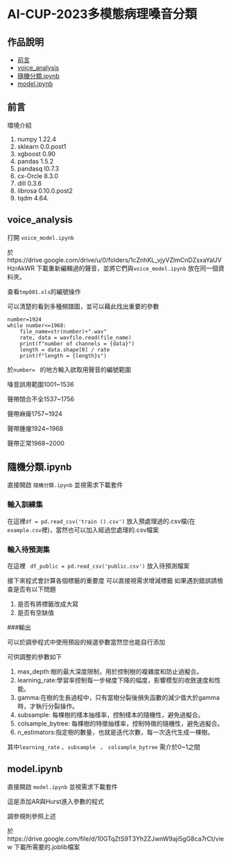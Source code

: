 
# AI-CUP-2023多模態病理嗓音分類
## 作品說明
* [前言](#前言)
* [voice_analysis](#voice_analysis)
* [隨機分類.ipynb](#隨機分類.ipynb)
* [model.ipynb](#model.ipynb)


前言
------
環境介紹
1. numpy  1.22.4 
2. sklearn  0.0.post1 
3. xgboost 0.90
4. pandas 1.5.2 
5. pandasq l0.7.3
6. cx-Orcle 8.3.0 
7. dill  0.3.6
8.  librosa 0.10.0.post2 
9.  tqdm  4.64. 

voice_analysis
------
打開 `voice_model.ipynb` 

於https://drive.google.com/drive/u/0/folders/1cZnhKL_vjyVZlmCnDZsxaYaUVHzrAkWR 下載重新編輯過的聲音，並將它們與`voice_model.ipynb` 放在同一個資料夾。

查看`tmp001.xls`的編號操作

可以清楚的看到多種頻譜圖，並可以藉此找出重要的參數

    number=1924
    while number<=1968:
        file_name=str(number)+".wav"
        rate, data = wavfile.read(file_name)
        print(f"number of channels = {data}")
        length = data.shape[0] / rate
        print(f"length = {length}s")

於`number= ` 的地方輸入欲取用聲音的編號範圍

嗓音誤用範圍1001~1536

聲帶閉合不全1537~1756

聲帶麻痺1757~1924

聲帶腫瘤1924~1968

聲帶正常1968~2000

隨機分類.ipynb
-------
直接開啟 `隨機分類.ipynb` 並視需求下載套件
### 輸入訓練集

在這裡`df = pd.read_csv('train ().csv')` 放入預處理過的.csv檔(在`example.csv`裡)，當然也可以加入經過您處理的.csv檔案

### 輸入待預測集
在這裡 ` df_public = pd.read_csv('public.csv')` 放入待預測檔案

接下來程式會計算各個標籤的重要度
可以直接視需求增減標籤
如果遇到錯誤請檢查是否有以下問題

1. 是否有將標籤改成大寫
2. 是否有空缺值

###輸出

可以於調參程式中使用預設的候選參數當然您也能自行添加

可供調整的參數如下

1. max_depth:樹的最大深度限制，用於控制樹的複雜度和防止過擬合。
2. learning_rate:學習率控制每一步梯度下降的幅度，影響模型的收斂速度和性能。
3. gamma:在樹的生長過程中，只有當樹分裂後損失函數的減少值大於gamma時，才執行分裂操作。
4. subsample: 每棵樹的樣本抽樣率，控制樣本的隨機性，避免過擬合。
5. colsample_bytree: 每棵樹的特徵抽樣率，控制特徵的隨機性，避免過擬合。
6. n_estimators:指定樹的數量，也就是迭代次數，每一次迭代生成一棵樹。

其中`learning_rate` 、`subsample ` 、 `colsample_bytree` 需介於0~1之間

model.ipynb
------
直接開啟 `model.ipynb` 並視需求下載套件

這是添加AR與Hurst進入參數的程式

調參規則參照上述

於https://drive.google.com/file/d/10GTqZtS9T3Yh2ZJwnW9aji5gG8ca7rCt/view 下載所需要的.joblib檔案

